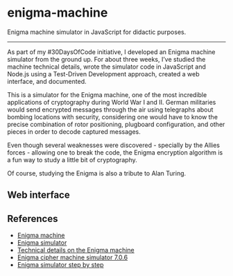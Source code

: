 # enigma-machine
Enigma machine simulator in JavaScript for didactic purposes.

---

As part of my #30DaysOfCode initiative, I developed an Enigma machine simulator from the ground up. For about three weeks, I’ve studied the machine technical details, wrote the simulator code in JavaScript and Node.js using a Test-Driven Development approach, created a web interface, and documented.

This is a simulator for the Enigma machine, one of the most incredible applications of cryptography during World War I and II. German militaries would send encrypted messages through the air using telegraphs about bombing locations with security, considering one would have to know the precise combination of rotor positioning, plugboard configuration, and other pieces in order to decode captured messages.

Even though several weaknesses were discovered - specially by the Allies forces - allowing one to break the code, the Enigma encryption algorithm is a fun way to study a little bit of cryptography.

Of course, studying the Enigma is also a tribute to Alan Turing.

## Web interface

## References

- [Enigma machine](https://en.wikipedia.org/wiki/Enigma_machine)
- [Enigma simulator](http://enigma.louisedade.co.uk/howitworks.html)
- [Technical details on the Enigma machine](http://users.telenet.be/d.rijmenants/en/enigmatech.htm)
- [Enigma cipher machine simulator 7.0.6](http://users.telenet.be/d.rijmenants/Enigma%20Sim%20Manual.pdf)
- [Enigma simulator step by step](http://www.enigmaco.de/enigma/enigma.swf)
